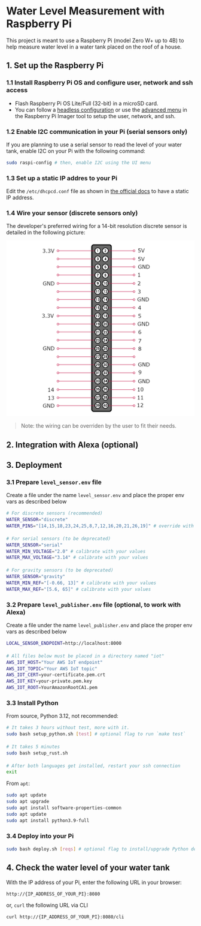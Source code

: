 # Water Level Measurement with Raspberry Pi

This project is meant to use a Raspberry Pi (model Zero W+ up to 4B) to help measure water level in a water tank placed on the roof of a house.

## 1. Set up the Raspberry Pi

### 1.1 Install Raspberry Pi OS and configure user, network and ssh access
- Flash Raspberry Pi OS Lite/Full (32-bit) in a microSD card.
- You can follow a [headless configuration](https://www.raspberrypi.com/documentation/computers/configuration.html#setting-up-a-headless-raspberry-pi) or use the [advanced menu](https://www.raspberrypi.com/documentation/computers/getting-started.html#advanced-options) in the Raspberry Pi Imager tool to setup the user, network, and ssh.

### 1.2 Enable I2C communication in your Pi (serial sensors only)

If you are planning to use a serial sensor to read the level of your water tank, enable I2C on your Pi with the following command:

```bash 
sudo raspi-config # then, enable I2C using the UI menu
```
### 1.3 Set up a static IP addres to your Pi

Edit the `/etc/dhcpcd.conf` file as shown in [the official docs](https://www.raspberrypi.com/documentation/computers/configuration.html#static-ip-addresses) to have a static IP address.

### 1.4 Wire your sensor (discrete sensors only)

The developer's preferred wiring for a 14-bit resolution discrete sensor is detailed in the following picture:

![Wiring schema](labeled_pinout.png)

> Note: the wiring can be overriden by the user to fit their needs.

## 2. Integration with Alexa (optional)


## 3. Deployment

### 3.1 Prepare `level_sensor.env` file

Create a file under the name `level_sensor.env` and place the proper env vars as described below

```bash
# For discrete sensors (recommended)
WATER_SENSOR="discrete"
WATER_PINS="[14,15,18,23,24,25,8,7,12,16,20,21,26,19]" # override with your list (longer, shorter or with different GPIO pins)

# For serial sensors (to be deprecated)
WATER_SENSOR="serial"
WATER_MIN_VOLTAGE="2.0" # calibrate with your values
WATER_MAX_VOLTAGE="3.14" # calibrate with your values

# For gravity sensors (to be deprecated)
WATER_SENSOR="gravity"
WATER_MIN_REF="[-0.66, 13]" # calibrate with your values
WATER_MAX_REF="[5.6, 65]" # calibrate with your values
```

### 3.2 Prepare `level_publisher.env` file (optional, to work with Alexa)

Create a file under the name `level_publisher.env` and place the proper env vars as described below

```bash
LOCAL_SENSOR_ENDPOINT=http://localhost:8000

# All files below must be placed in a directory named "iot"
AWS_IOT_HOST="Your AWS IoT endpoint" 
AWS_IOT_TOPIC="Your AWS IoT topic"
AWS_IOT_CERT=your-certificate.pem.crt
AWS_IOT_KEY=your-private.pem.key
AWS_IOT_ROOT=YourAmazonRootCA1.pem
```

### 3.3 Install Python

From source, Python 3.12, not recommended:

```bash
# It takes 3 hours without test, more with it.
sudo bash setup_python.sh [test] # optional flag to run `make test`

# It takes 5 minutes
sudo bash setup_rust.sh

# After both languages get installed, restart your ssh connection
exit
```

From `apt`:

```bash
sudo apt update
sudo apt upgrade
sudo apt install software-properties-common
sudo apt update
sudo apt install python3.9-full
```

### 3.4 Deploy into your Pi

```bash
sudo bash deploy.sh [reqs] # optional flag to install/upgrade Python dependencies
```

## 4. Check the water level of your water tank

With the IP address of your Pi, enter the following URL in your browser:

```
http://{IP_ADDRESS_OF_YOUR_PI}:8080
``` 

or, `curl` the following URL via CLI
```bash
curl http://{IP_ADDRESS_OF_YOUR_PI}:8080/cli
```